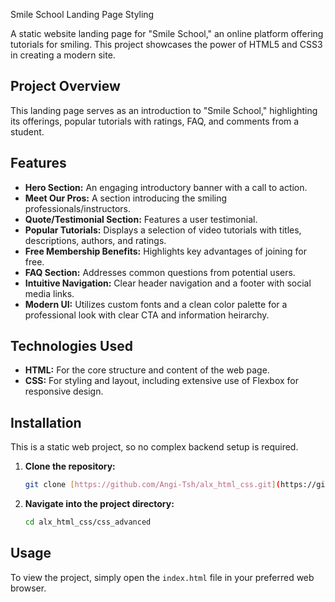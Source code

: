 Smile School Landing Page Styling 

A static website landing page for "Smile School," an online platform offering tutorials for smiling. This project showcases the power of HTML5 and CSS3 in creating a modern site.

## Project Overview

This landing page serves as an introduction to "Smile School," highlighting its offerings, popular tutorials with ratings, FAQ, and comments from a student. 

## Features

* **Hero Section:** An engaging introductory banner with a call to action.
* **Meet Our Pros:** A section introducing the smiling professionals/instructors.
* **Quote/Testimonial Section:** Features a user testimonial.
* **Popular Tutorials:** Displays a selection of video tutorials with titles, descriptions, authors, and ratings.
* **Free Membership Benefits:** Highlights key advantages of joining for free.
* **FAQ Section:** Addresses common questions from potential users.
* **Intuitive Navigation:** Clear header navigation and a footer with social media links.
* **Modern UI:** Utilizes custom fonts and a clean color palette for a professional look with clear CTA and information heirarchy.

## Technologies Used

* **HTML:** For the core structure and content of the web page.
* **CSS:** For styling and layout, including extensive use of Flexbox for responsive design.

## Installation

This is a static web project, so no complex backend setup is required.

1.  **Clone the repository:**
    ```bash
    git clone [https://github.com/Angi-Tsh/alx_html_css.git](https://github.com/Angi-Tsh/alx_html_css.git)
    ```
2.  **Navigate into the project directory:**
    ```bash
    cd alx_html_css/css_advanced
    ```

## Usage

To view the project, simply open the `index.html` file in your preferred web browser.

